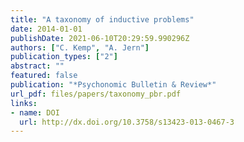 ```yaml
---
title: "A taxonomy of inductive problems"
date: 2014-01-01
publishDate: 2021-06-10T20:29:59.990296Z
authors: ["C. Kemp", "A. Jern"]
publication_types: ["2"]
abstract: ""
featured: false
publication: "*Psychonomic Bulletin & Review*"
url_pdf: files/papers/taxonomy_pbr.pdf
links:
- name: DOI
  url: http://dx.doi.org/10.3758/s13423-013-0467-3
---
```


